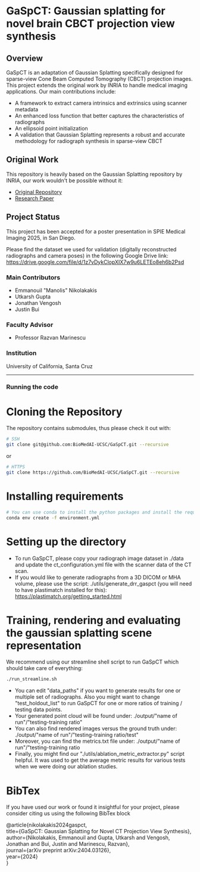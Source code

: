 # GaSpCT: Gaussian splatting for novel brain CBCT projection view synthesis

## Overview
GaSpCT is an adaptation of Gaussian Splatting specifically designed for sparse-view Cone Beam Computed Tomography (CBCT) projection images. This project extends the original work by INRIA to handle medical imaging applications.
Our main contributions include:
- A framework to extract camera intrinsics and extrinsics using scanner metadata
- An enhanced loss function that better captures the characteristics of radiographs
- An ellipsoid point initialization
- A validation that Gaussian Splatting represents a robust and accurate methodology for radiograph synthesis in sparse-view CBCT

## Original Work
This repository is heavily based on the Gaussian Splatting repository by INRIA, our work wouldn't be possible without it:
- [Original Repository](https://github.com/graphdeco-inria/gaussian-splatting)
- [Research Paper](https://repo-sam.inria.fr/fungraph/3d-gaussian-splatting/3d_gaussian_splatting_high.pdf)

## Project Status
This project has been accepted for a poster presentation in SPIE Medical Imaging 2025, in San Diego. 

Please find the dataset we used for validation (digitally reconstructed radiographs and camera poses) in the following Google Drive link: https://drive.google.com/file/d/1z7vDykClopXIX7w9u6LETEo8eh6b2Psd

### Main Contributors
- Emmanouil "Manolis" Nikolakakis
- Utkarsh Gupta
- Jonathan Vengosh
- Justin Bui

### Faculty Advisor
- Professor Razvan Marinescu

### Institution
University of California, Santa Cruz

---
### Running the code

# Cloning the Repository

The repository contains submodules, thus please check it out with:

```bash
# SSH
git clone git@github.com:BioMedAI-UCSC/GaSpCT.git --recursive
```
or

```bash
# HTTPS
git clone https://github.com/BioMedAI-UCSC/GaSpCT.git --recursive
```

# Installing requirements
```bash
# You can use conda to install the python packages and install the required submodules using the appropriate channels
conda env create -f environment.yml
```

# Setting up the directory

- To run GaSpCT, please copy your radiograph image dataset in ./data and update the ct_configuration.yml file with the scanner data of the CT scan.
- If you would like to generate radiographs from a 3D DICOM or MHA volume, please use the script: ./utils/generate_drr_gaspct (you will need to have plastimatch installed for this): https://plastimatch.org/getting_started.html

# Training, rendering and evaluating the gaussian splatting scene representation

We recommend using our streamline shell script to run GaSpCT which should take care of everything:

```bash
./run_streamline.sh
```

- You can edit "data_paths" if you want to generate results for one or multiple set of radiographs. Also you might want to change "test_holdout_list" to run GaSpCT for one or more ratios of training / testing data points.
- Your generated point cloud will be found under: ./output/"name of run"/"testing-training ratio"
- You can also find rendered images versus the ground truth under: ./output/"name of run"/"testing-training ratio/test"
- Moreover, you can find the metrics.txt file under: ./output/"name of run"/"testing-training ratio
- Finally, you might find our "./utils/ablation_metric_extractor.py" script helpful. It was used to get the average metric results for various tests when we were doing our ablation studies.

# BibTex

If you have used our work or found it insightful for your project, please consider citing us using the following BibTex block

@article{nikolakakis2024gaspct,  
  title={GaSpCT: Gaussian Splatting for Novel CT Projection View Synthesis},   
  author={Nikolakakis, Emmanouil and Gupta, Utkarsh and Vengosh, Jonathan and Bui, Justin and Marinescu, Razvan},  
  journal={arXiv preprint arXiv:2404.03126},  
  year={2024}  
}

